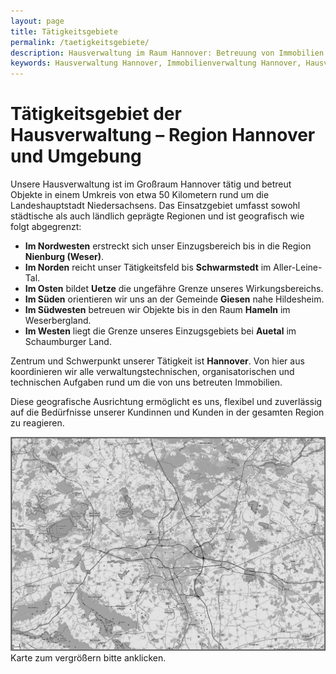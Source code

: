 ```yaml
---
layout: page
title: Tätigkeitsgebiete
permalink: /taetigkeitsgebiete/
description: Hausverwaltung im Raum Hannover: Betreuung von Immobilien im Umkreis von 50 km rund um Hannover, inkl. Nienburg, Schwarmstedt, Uetze, Giesen, Hameln und Auetal – zuverlässig, persönlich und regional erfahren.
keywords: Hausverwaltung Hannover, Immobilienverwaltung Hannover, Hausverwalter Region Hannover, Wohnungseigentumsverwaltung, Immobilienservice Hannover, WEG Verwaltung, Mietverwaltung Hannover, Nienburg, Schwarmstedt, Uetze, Giesen, Hameln, Auetal, Hausverwaltung Umgebung Hannover, Hausverwaltung 50 km Umkreis Hannover, Objektverwaltung Hannover
---
```


# Tätigkeitsgebiet der Hausverwaltung – Region Hannover und Umgebung

Unsere Hausverwaltung ist im Großraum Hannover tätig und betreut Objekte in einem Umkreis von etwa 50 Kilometern rund um die Landeshauptstadt Niedersachsens. Das Einsatzgebiet umfasst sowohl städtische als auch ländlich geprägte Regionen und ist geografisch wie folgt abgegrenzt:

* **Im Nordwesten** erstreckt sich unser Einzugsbereich bis in die Region **Nienburg (Weser)**.  
* **Im Norden** reicht unser Tätigkeitsfeld bis **Schwarmstedt** im Aller-Leine-Tal.  
* **Im Osten** bildet **Uetze** die ungefähre Grenze unseres Wirkungsbereichs.  
* **Im Süden** orientieren wir uns an der Gemeinde **Giesen** nahe Hildesheim.  
* **Im Südwesten** betreuen wir Objekte bis in den Raum **Hameln** im Weserbergland.  
* **Im Westen** liegt die Grenze unseres Einzugsgebiets bei **Auetal** im Schaumburger Land.

Zentrum und Schwerpunkt unserer Tätigkeit ist **Hannover**. Von hier aus koordinieren wir alle verwaltungstechnischen, organisatorischen und technischen Aufgaben rund um die von uns betreuten Immobilien.

Diese geografische Ausrichtung ermöglicht es uns, flexibel und zuverlässig auf die Bedürfnisse unserer Kundinnen und Kunden in der gesamten Region zu reagieren.



<img src="/assets/img/Karte.jpg" alt="Karte Tätigkeitsgebiete">
Karte zum vergrößern bitte anklicken.
